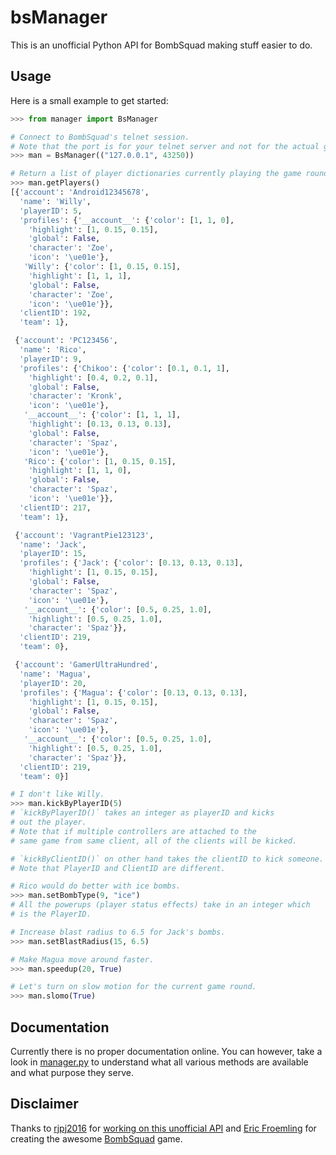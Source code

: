 # bsManager

This is an unofficial Python API for BombSquad making stuff easier to do.

## Usage

Here is a small example to get started:
```python
>>> from manager import BsManager

# Connect to BombSquad's telnet session.
# Note that the port is for your telnet server and not for the actual game instance.
>>> man = BsManager(("127.0.0.1", 43250))

# Return a list of player dictionaries currently playing the game round.
>>> man.getPlayers()
[{'account': 'Android12345678',
  'name': 'Willy',
  'playerID': 5,
  'profiles': {'__account__': {'color': [1, 1, 0],
    'highlight': [1, 0.15, 0.15],
    'global': False,
    'character': 'Zoe',
    'icon': '\ue01e'},
   'Willy': {'color': [1, 0.15, 0.15],
    'highlight': [1, 1, 1],
    'global': False,
    'character': 'Zoe',
    'icon': '\ue01e'}},
  'clientID': 192,
  'team': 1},

 {'account': 'PC123456',
  'name': 'Rico',
  'playerID': 9,
  'profiles': {'Chikoo': {'color': [0.1, 0.1, 1],
    'highlight': [0.4, 0.2, 0.1],
    'global': False,
    'character': 'Kronk',
    'icon': '\ue01e'},
   '__account__': {'color': [1, 1, 1],
    'highlight': [0.13, 0.13, 0.13],
    'global': False,
    'character': 'Spaz',
    'icon': '\ue01e'},
   'Rico': {'color': [1, 0.15, 0.15],
    'highlight': [1, 1, 0],
    'global': False,
    'character': 'Spaz',
    'icon': '\ue01e'}},
  'clientID': 217,
  'team': 1},

 {'account': 'VagrantPie123123',
  'name': 'Jack',
  'playerID': 15,
  'profiles': {'Jack': {'color': [0.13, 0.13, 0.13],
    'highlight': [1, 0.15, 0.15],
    'global': False,
    'character': 'Spaz',
    'icon': '\ue01e'},
   '__account__': {'color': [0.5, 0.25, 1.0],
    'highlight': [0.5, 0.25, 1.0],
    'character': 'Spaz'}},
  'clientID': 219,
  'team': 0},

 {'account': 'GamerUltraHundred',
  'name': 'Magua',
  'playerID': 20,
  'profiles': {'Magua': {'color': [0.13, 0.13, 0.13],
    'highlight': [1, 0.15, 0.15],
    'global': False,
    'character': 'Spaz',
    'icon': '\ue01e'},
   '__account__': {'color': [0.5, 0.25, 1.0],
    'highlight': [0.5, 0.25, 1.0],
    'character': 'Spaz'}},
  'clientID': 219,
  'team': 0}]

# I don't like Willy.
>>> man.kickByPlayerID(5)
# `kickByPlayerID()` takes an integer as playerID and kicks
# out the player.
# Note that if multiple controllers are attached to the
# same game from same client, all of the clients will be kicked.

# `kickByClientID()` on other hand takes the clientID to kick someone.
# Note that PlayerID and ClientID are different.

# Rico would do better with ice bombs.
>>> man.setBombType(9, "ice")
# All the powerups (player status effects) take in an integer which
# is the PlayerID.

# Increase blast radius to 6.5 for Jack's bombs.
>>> man.setBlastRadius(15, 6.5)

# Make Magua move around faster.
>>> man.speedup(20, True)

# Let's turn on slow motion for the current game round.
>>> man.slomo(True)
```

## Documentation

Currently there is no proper documentation online. You can however, take a look
in [manager.py](manager.py) to understand what all various methods are available
and what purpose they serve.

## Disclaimer

Thanks to [rjpj2016](https://github.com/rjpj2016) for
[working on this unofficial API](https://github.com/rjpj2016/bsManager)
and [Eric Froemling](https://www.froemling.net/about) for creating the
awesome [BombSquad](https://www.froemling.net/apps/bombsquad) game.

